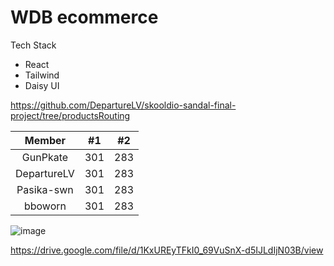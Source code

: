 # WDB ecommerce

Tech Stack
- React
- Tailwind
- Daisy UI
  
https://github.com/DepartureLV/skooldio-sandal-final-project/tree/productsRouting

| Member | #1    | #2    |
| :---:   | :---: | :---: |
| GunPkate  | 301   | 283   |
| DepartureLV | 301   | 283   |
| Pasika-swn | 301   | 283   |
| bboworn | 301   | 283   |
![image](https://github.com/GunPkate/skooldio-sandal-final-project/assets/77183620/f893699e-699c-43d1-90a9-c19c18eef535)


https://drive.google.com/file/d/1KxUREyTFkI0_69VuSnX-d5IJLdIjN03B/view
